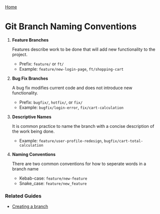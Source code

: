 [Home](./README.md)

# Git Branch Naming Conventions

1. **Feature Branches**

    Features describe work to be done that will add new functionality to the project.

   - Prefix: `feature/` or `ft/`
   - Example: `feature/new-login-page`, `ft/shopping-cart`

2. **Bug Fix Branches**

    A bug fix modifies current code and does not introduce new functionality.

   - Prefix: `bugfix/`, `hotfix/`, or `fix/`
   - Example: `bugfix/login-error`, `fix/cart-calculation`

4. **Descriptive Names**

    It is common practice to name the branch with a concise description of the work being done.

   - Example: `feature/user-profile-redesign`, `bugfix/cart-total-calculation`

5. **Naming Conventions**

    There are two common conventions for how to seperate words in a branch name

   - Kebab-case: `feature/new-feature`
   - Snake_case: `feature/new_feature`

### Related Guides

* [Creating a branch](./BRANCH_CREATE.md)